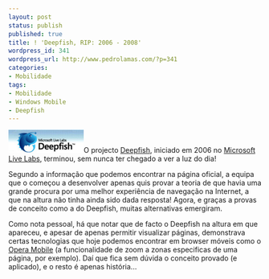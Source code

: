 ```yaml
---
layout: post
status: publish
published: true
title: ! 'Deepfish, RIP: 2006 - 2008'
wordpress_id: 341
wordpress_url: http://www.pedrolamas.com/?p=341
categories:
- Mobilidade
tags:
- Mobilidade
- Windows Mobile
- Deepfish
---
```

[![](wp-content/uploads/2008/10/deepfish.jpg "Deepfish")](http://livelabs.com/deepfish/)O projecto [Deepfish](http://livelabs.com/deepfish/), iniciado em 2006 no [Microsoft Live Labs](http://livelabs.com/), terminou, sem nunca ter chegado a ver a luz do dia!

Segundo a informação que podemos encontrar na página oficial, a equipa que o começou a desenvolver apenas quis provar a teoria de que havia uma grande procura por uma melhor experiência de navegação na Internet, a que na altura não tinha ainda sido dada resposta! Agora, e graças a provas de conceito como a do Deepfish, muitas alternativas emergiram.

Como nota pessoal, há que notar que de facto o Deepfish na altura em que apareceu, e apesar de apenas permitir visualizar páginas, demonstrava certas tecnologias que hoje podemos encontrar em browser móveis como o [Opera Mobile](http://www.opera.com/products/mobile/) (a funcionalidade de zoom a zonas especificas de uma página, por exemplo). Daí que fica sem dúvida o conceito provado (e aplicado), e o resto é apenas história...
